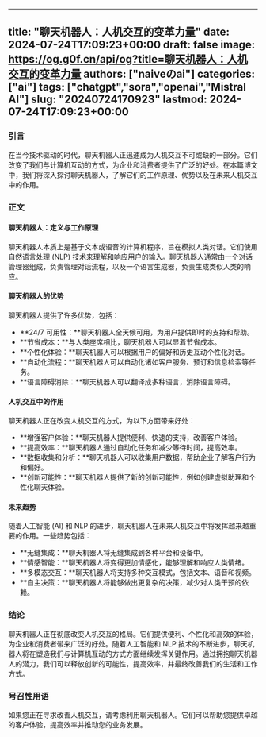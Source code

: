 
---
title: "聊天机器人：人机交互的变革力量"
date: 2024-07-24T17:09:23+00:00
draft: false
image: https://og.g0f.cn/api/og?title=聊天机器人：人机交互的变革力量
authors: ["naiveのai"]
categories: ["ai"]
tags: ["chatgpt","sora","openai","Mistral AI"]
slug: "20240724170923"
lastmod: 2024-07-24T17:09:23+00:00
---
### 引言

在当今技术驱动的时代，聊天机器人正迅速成为人机交互不可或缺的一部分。它们改变了我们与计算机互动的方式，为企业和消费者提供了广泛的好处。在本篇博文中，我们将深入探讨聊天机器人，了解它们的工作原理、优势以及在未来人机交互中的作用。

### 正文

#### 聊天机器人：定义与工作原理

聊天机器人本质上是基于文本或语音的计算机程序，旨在模拟人类对话。它们使用自然语言处理 (NLP) 技术来理解和响应用户的输入。聊天机器人通常由一个对话管理器组成，负责管理对话流程，以及一个语言生成器，负责生成类似人类的响应。

#### 聊天机器人的优势

聊天机器人提供了许多优势，包括：

- **24/7 可用性：**聊天机器人全天候可用，为用户提供即时的支持和帮助。
- **节省成本：**与人类座席相比，聊天机器人可以显着节省成本。
- **个性化体验：**聊天机器人可以根据用户的偏好和历史互动个性化对话。
- **自动化流程：**聊天机器人可以自动化诸如客户服务、预订和信息检索等任务。
- **语言障碍消除：**聊天机器人可以翻译成多种语言，消除语言障碍。

#### 人机交互中的作用

聊天机器人正在改变人机交互的方式，为以下方面带来好处：

- **增强客户体验：**聊天机器人提供便利、快速的支持，改善客户体验。
- **提高效率：**聊天机器人通过自动化任务和减少等待时间，提高效率。
- **数据收集和分析：**聊天机器人可以收集用户数据，帮助企业了解客户行为和偏好。
- **创新可能性：**聊天机器人提供了新的创新可能性，例如创建虚拟助理和个性化聊天体验。

#### 未来趋势

随着人工智能 (AI) 和 NLP 的进步，聊天机器人在未来人机交互中将发挥越来越重要的作用。一些趋势包括：

- **无缝集成：**聊天机器人将无缝集成到各种平台和设备中。
- **情感智能：**聊天机器人将变得更加情感化，能够理解和响应人类情绪。
- **多模态交互：**聊天机器人将支持多种交互模式，包括文本、语音和视频。
- **自主决策：**聊天机器人将能够做出更复杂的决策，减少对人类干预的依赖。

### 结论

聊天机器人正在彻底改变人机交互的格局。它们提供便利、个性化和高效的体验，为企业和消费者带来广泛的好处。随着人工智能和 NLP 技术的不断进步，聊天机器人将在塑造我们与计算机互动的方式方面继续发挥关键作用。通过拥抱聊天机器人的潜力，我们可以释放创新的可能性，提高效率，并最终改善我们的生活和工作方式。

### 号召性用语

如果您正在寻求改善人机交互，请考虑利用聊天机器人。它们可以帮助您提供卓越的客户体验，提高效率并推动您的业务发展。